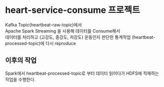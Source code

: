 # heart-service-consume 프로젝트
Kafka Topic(heartbeat-raw-topic)에서   
Apache Spark Streaming 을 사용해 데이터를 Consume해서  
데이터를 처리하고 (고강도, 중강도, 저강도) 운동인지 판단한 통계작업 (heartbeat-processed-topic)에 다시 reproduce

## 이후의 작업
Spark에서 heartbeat-processed-topic로 부터 데이터 읽어다가 HDFS에 적재하는 작업을 수행한다.
